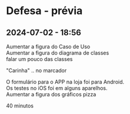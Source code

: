 # Defesa - prévia

## 2024-07-02 - 18:56

Aumentar a figura do Caso de Uso  
Aumentar a figura do diagrama de classes  
  falar um pouco das classes

"Carinha" .. no marcador  

O formulário para o APP na loja foi para Android.  
Os testes no iOS foi em alguns aparelhos.  
Aumentar a figura dos gráficos pizza  

40 minutos

